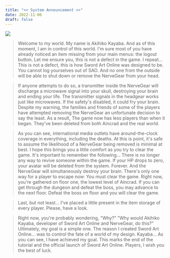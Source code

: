 ```yaml
---
title: "<< System Announcement >>"
date: 2022-11-06
draft: false
---
```


<img src="https://img.wattpad.com/ed87caa359a9869a24de4ec19d43cca28321e164/68747470733a2f2f73332e616d617a6f6e6177732e636f6d2f776174747061642d6d656469612d736572766963652f53746f7279496d6167652f393931332d49526467534e2d64513d3d2d3931383836333637342e313632306462666264333662303236313236383730333830303833362e6a7067?s=fit&w=720&h=720" />

> Welcome to my world. My name is Akihiko Kayaba. And as of this moment, I am in control of this world. I'm sure most of you have already noticed an item missing from your main menus: the logout button. Let me ensure you, this is not a defect in the game. I repeat... This is not a defect, this is how Sword Art Online was designed to be. You cannot log yourselves out of SAO. And no one from the outside will be able to shut down or remove the NerveGear from your head. 

> If anyone attempts to do so, a transmitter inside the NerveGear will discharge a microwave signal into your skull, destroying your brain and ending your life. The transmitter signals in the headgear works just like microwaves. If the safety's disabled, it could fry your brain. Despite my warning, the families and friends of some of the players have attempted removing the NerveGear an unfortunate decision to say the least. As a result, The game now has less players than when it began. They've been deleted from both Aincrad and the real world.

> As you can see, international media outlets have around-the-clock coverage in everything, including the deaths. At this is point, it's safe to assume the likelihood of a NerveGear being removed is minimal at best. I hope this brings you a little comfort as you try to clear the game. It's important to remember the following... There is no longer any way to revive someone within the game. If your HP drops to zero, your avatar will be deleted from the system. Forever. And the NerveGear will simultaneously destroy your brain. There's only one way for a player to escape now: You must clear the game. Right now, you're gathered on floor one, the lowest level of Aincrad. If you can get through the dungeon and defeat the boss, you may advance to the next floor. Defeat the boss on floor and you will clear the game. 

> Last, but not least... I've placed a little present in the item storage of every player. Please, have a look.

> Right now, you're probably wondering, "Why?" "Why would Akihiko Kayaba, developer of Sword Art Online and NerveGear, do this?" Ultimately, my goal is a simple one. The reason I created Sword Art Online... was to control the fate of a world of my design. Kayaba... As you can see, I have achieved my goal. This marks the end of the tutorial and the official launch of Sword Art Online. Players, I wish you the best of luck.